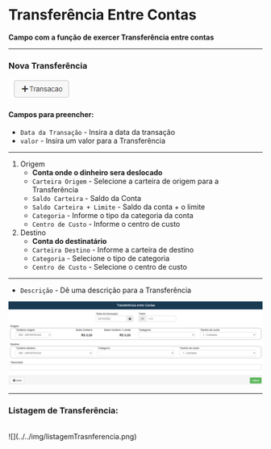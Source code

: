 # Transferência Entre Contas
**Campo com a função de exercer Transferência entre contas**
***

### Nova Transferência

![](../../img/novaTransacao.png)

#### **Campos para preencher:**

* `Data da Transação` - Insira a data da transação 
* `valor` - Insira um valor para a Transferência
***
1. Origem
    - **Conta onde o dinheiro sera deslocado**
    * `Carteira Origem` - Selecione a carteira de origem para a Transferência
    * `Saldo Carteira` - Saldo da Conta
    * `Saldo Carteira + Limite` - Saldo da conta + o limite
    * `Categoria` - Informe o tipo da categoria da conta
    * `Centro de Custo` - Informe o centro de custo
2. Destino
    - **Conta do destinatário**
    * `Carteira Destino` - Informe a carteira de destino
    * `Categoria` - Selecione o tipo de categoria
    * `Centro de Custo` - Selecione o centro de custo
***
* `Descrição` - Dê uma descrição para a Transferência

![](../../img/transferenciaEntreContas.png)
***

### **Listagem de Transferência:**
<br>
![](../../img/listagemTrasnferencia.png)
